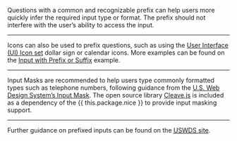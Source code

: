 Questions with a common and recognizable prefix can help users more quickly infer the required input type or format. The prefix should not interfere with the user’s ability to access the input.

---

Icons can also be used to prefix questions, such as using the [User Interface (UI) Icon set](icons#user-interface-ui-icons) dollar sign or calendar icons. More examples can be found on the [Input with Prefix or Suffix](inputs#input-with-prefix-or-suffix) example.

---

Input Masks are recommended to help users type commonly formatted types such as telephone numbers, following guidance from the <a target="_blank" rel="noopener nofollow" href="https://designsystem.digital.gov/components/input-mask/">U.S. Web Design System’s Input Mask</a>. The open source library <a target="_blank" rel="noopener nofollow" href="https://nosir.github.io/cleave.js/">Cleave.js</a> is included as a dependency of the {{ this.package.nice }} to provide input masking support.

---

Further guidance on prefixed inputs can be found on the <a href="https://designsystem.digital.gov/components/input-prefix-suffix/" target="_blank" rel="noopener nofollow"><abbr title="The U.S. Web Design System">USWDS</abbr> site</a>.
